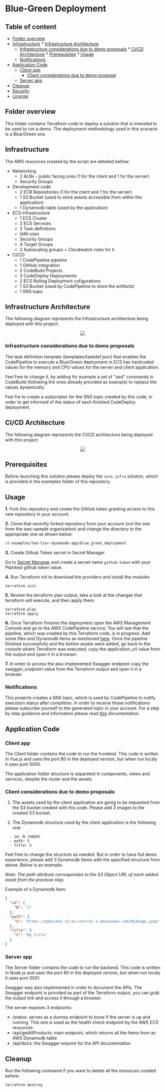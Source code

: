 # Blue-Green Deployment

## Table of content

   * [Folder overview](#folder-overview)
   * [Infrastructure](#infrastructure)
    * [Infrastructure Architecture](#infrastructure-architecture)
      * [Infrastructure considerations due to demo proposals](#infrastructure-considerations-due-to-demo-proposals)
    * [CI/CD Architecture](#ci/cd-architecture)
    * [Prerequisites](#prerequisites)
    * [Usage](#usage)
      * [Notifications](#notifications)
   * [Application Code](#application-code)
     * [Client app](#client-app)
       * [Client considerations due to demo proposal](#client-considerations-due-to-demo-proposals)
     * [Server app](#server-app)
   * [Cleanup](#cleanup)
   * [Security](#security)
   * [License](#license)


## Folder overview

This folder contains Terraform code to deploy a solution that is intended to be used to run a demo. The deployment methodology used in this scenario is a Blue/Green one.

## Infrastructure

The AWS resources created by the script are detailed bellow:

- Networking
    - 2 ALBs - public facing ones (1 for the client and 1 for the server)
    - Security Groups
- Development code
    - 2 ECR Repositories (1 for the client and 1 for the server)
    - 1 S3 Bucket (used to store assets accessible from within the application)
    - 1 Dynamodb table (used by the application)
- ECS Infrastructure
    - 1 ECS Cluster
    - 2 ECS Services
    - 2 Task definitions
    - IAM roles
    - Security Groups
    - 4 Target Groups
    - 2 Autoscaling groups + Cloudwatch rules for it
- CI/CD
    - 1 CodePipeline pipeline
    - 1 GitHub integration
    - 2 CodeBuild Projects
    - 2 CodeDeploy Deployments
    - 2 ECS Rolling Deployment cofigurations
    - 1 S3 Bucket (used by CodePipeline to store the artifacts)
    - 1 SNS topic

## Infrastructure Architecture

The following diagram represents the Infrastructure architecture being deployed with this project:

<p align="center">
  <img src="../../docs/infrastructure_architecture.png"/>
</p>

### Infrastructure considerations due to demo proposals
The task definition template (templates/taskdef.json) that enables the CodePipeline to execute a Blue/Green deployment in ECS has hardcoded values for the memory and CPU values for the server and client application.

Feel free to change it, by adding for example a set of "sed" commands in CodeBuild (following the ones already provided as example) to replace the values dynamically.

Feel fre to create a subscriptor for the SNS topic created by this code, in order to get informed of the status of each finished CodeDeploy deployment.

## CI/CD Architecture

The following diagram represents the CI/CD architecture being deployed with this project:

<p align="center">
  <img src="../../docs/cicd_architecture_bluegreen.png"/>
</p>

## Prerequisites
Before launching this solution please deploy the `core_infra` solution, which is provided in the *examples* folder of this repository.

## Usage

**1.** Fork this repository and create the GitHub token granting access to this new repository in your account.

**2.** Clone that recently forked repository from your account (not the one from the aws-sample organization) and change the directory to the appropriate one as shown below:

```bash
cd examples/two-tier-dynamodb-app/blue_green_deployment
```

**3.** Create Github Token secret in Secret Manager

Go to [Secret Manager](https://console.aws.amazon.com/secretsmanager/secret) and create a secret name `github-token` with your Plaintext github token value.

**4.** Run Terraform init to download the providers and install the modules

```shell
terraform init
```

**5.** Review the terraform plan output, take a look at the changes that terraform will execute, and then apply them:

```shell
terraform plan
terraform apply
```

**6.** Once Terraform finishes the deployment open the AWS Management Console and go to the AWS CodePipeline service. You will see that the pipeline, which was created by this Terraform code, is in progress. Add some files and Dynamodb items as mentioned [here](#client-considerations-due-to-demo-proposals). Once the pipeline finished successfully and the before assets were added, go back to the console where Terraform was executed, copy the *application_url* value from the output and open it in a browser.

**7.** In order to access the also implemented Swagger endpoint copy the *swagger_endpoint* value from the Terraform output and open it in a browser.

### Notifications

This projects creates a SNS topic, which is used by CodePipeline to notify execution status after complition. In order to receive those notifications please subscribe yourself to the generated topic in your account. For a step by step guidance and information please read [this](https://docs.aws.amazon.com/sns/latest/dg/sns-create-subscribe-endpoint-to-topic.html) documentation.

## Application Code

### Client app

The Client folder contains the code to run the frontend. This code is written in Vue.js and uses the port 80 in the deployed version, but when run localy it uses port 3000.

The application folder structure is separeted in components, views and services, despite the router and the assets.

### Client considerations due to demo proposals
1) The assets used by the client application are going to be requested from the S3 bucket created with this code. Please add 3 images to the created S3 bucket.

2) The Dynamodb structure used by the client application is the following one:

```shell
  - id: N (HASH)
  - path: S
  - title: S
```
Feel free to change the structure as needed. But in order to have full demo experience, please add 3 Dynamodb Items with the specified structure from above. Below is an example.

*Note: The path attribute correspondes to the S3 Object URL of each added asset from the previous step.*

Example of a Dynamodb Item:

```json
{
  "id": {
    "N": "1"
  },
  "path": {
    "S": "https://mybucket.s3.eu-central-1.amazonaws.com/MyImage.jpeg"
  },
  "title": {
    "S": "My title"
  }
}
```

### Server app

The Server folder contains the code to run the backend. This code is written in Node.js and uses the port 80 in the deployed version, but when run localy it uses port 3001.

Swagger was also implemented in order to document the APIs. The Swagger endpoint is provided as part of the Terraform output, you can grab the output link and access it through a browser.

The server exposes 3 endpoints:
- /status: serves as a dummy endpoint to know if the server is up and running. This one is used as the health check endpoint by the AWS ECS resources
- /api/getAllProducts: main endpoint, which returns all the Items from an AWS Dynamodb table
- /api/docs: the Swagger enpoint for the API documentation

## Cleanup

Run the following command if you want to delete all the resources created before:

```shell
terraform destroy
```
